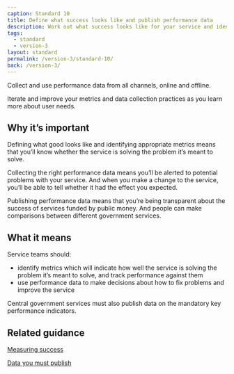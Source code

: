 ```yaml
---
caption: Standard 10
title: Define what success looks like and publish performance data
description: Work out what success looks like for your service and identify metrics which will tell you what’s working and what can be improved, combined with user research.
tags:
  - standard
  - version-3
layout: standard
permalink: /version-3/standard-10/
back: /version-3/
---
```


Collect and use performance data from all channels, online and offline.

Iterate and improve your metrics and data collection practices as you learn more about user needs.

## Why it’s important

Defining what good looks like and identifying appropriate metrics means that you’ll know whether the service is solving the problem it’s meant to solve.

Collecting the right performance data means you’ll be alerted to potential problems with your service. And when you make a change to the service, you’ll be able to tell whether it had the effect you expected.

Publishing performance data means that you’re being transparent about the success of services funded by public money. And people can make comparisons between different government services.

## What it means

Service teams should:

- identify metrics which will indicate how well the service is solving the problem it’s meant to solve, and track performance against them
- use performance data to make decisions about how to fix problems and improve the service

Central government services must also publish data on the mandatory key performance indicators.

## Related guidance

[Measuring success](https://www.gov.uk/service-manual/measuring-success)

[Data you must publish](/service-manual/measuring-success/data-you-must-publish)

<!-- ## Service standard points

[1\. Understand users and their needs](https://www.gov.uk/service-manual/service-standard/point-1-understand-user-needs)

[2\. Solve a whole problem for users](https://www.gov.uk/service-manual/service-standard/point-2-solve-a-whole-problem)

[3\. Provide a joined up experience across all channels](https://www.gov.uk/service-manual/service-standard/point-3-join-up-across-channels)

[4\. Make the service simple to use](https://www.gov.uk/service-manual/service-standard/point-4-make-the-service-simple-to-use)

[5\. Make sure everyone can use the service](https://www.gov.uk/service-manual/service-standard/point-5-make-sure-everyone-can-use-the-service)

[6\. Have a multidisciplinary team](https://www.gov.uk/service-manual/service-standard/point-6-have-a-multidisciplinary-team)

[7\. Use agile ways of working](https://www.gov.uk/service-manual/service-standard/point-7-use-agile-ways-of-working)

[8\. Iterate and improve frequently](https://www.gov.uk/service-manual/service-standard/point-8-iterate-and-improve-frequently)

[9\. Create a secure service which protects users’ privacy](https://www.gov.uk/service-manual/service-standard/point-9-create-a-secure-service)

[10\. Define what success looks like and publish performance data](https://www.gov.uk/service-manual/service-standard/point-10-define-success-publish-performance-data)

[11\. Choose the right tools and technology](https://www.gov.uk/service-manual/service-standard/point-11-choose-the-right-tools-and-technology)

[12\. Make new source code open](https://www.gov.uk/service-manual/service-standard/point-12-make-new-source-code-open)

[13\. Use and contribute to open standards, common components and patterns](https://www.gov.uk/service-manual/service-standard/point-13-use-common-standards-components-patterns)

[14\. Operate a reliable service](https://www.gov.uk/service-manual/service-standard/point-14-operate-a-reliable-service) -->
